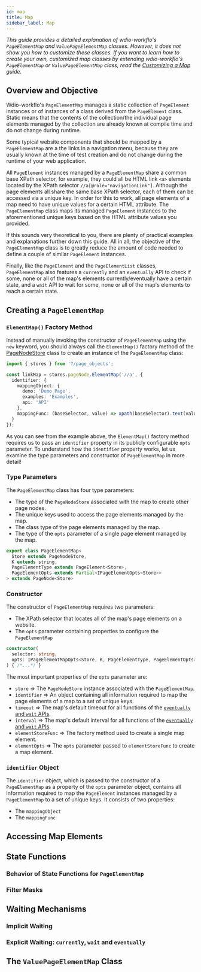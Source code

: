 ```yaml
---
id: map
title: Map
sidebar_label: Map
---
```


*This guide provides a detailed explanation of wdio-workflo's `PageElementMap` and
`ValuePageElementMap` classes. However, it does not show you how to customize these
classes. If you want to learn how to create your own, customized map classes
by extending wdio-workflo's `PageElementMap` or `ValuePageElementMap` class, read the
[Customizing a Map](customMap.md) guide.*

## Overview and Objective

Wdio-workflo's `PageElementMap` manages a static collection of `PageElement` instances
or of instances of a class derived from the `PageElement` class. Static means
that the contents of the collection/the individual page elements managed by the
collection are already known at compile time and do not change during runtime.

Some typical website components that should be mapped by a `PageElementMap`
are a the links in a navigation menu, because they are usually known at the time
of test creation and do not change during the runtime of your web application.

All `PageElement` instances managed by a `PageElementMap` share a common
base XPath selector, for example, they could all be HTML link `<a>` elements
located by the XPath selector `//a[@role="navigationLink"]`. Although the
page elements all share the same base XPath selector, each of them can be
accessed via a unique key. In order for this to work, all page elements of
a map need to have unique values for a certain HTML attribute.
The `PageElementMap` class maps its managed `PageElement` instances to the
aforementioned unique keys based on the HTML attribute values you provided.

If this sounds very theoretical to you, there are plenty of practical examples
and explanations further down this guide. All in all, the objective of the
`PageElementMap` class is to greatly reduce the amount of code needed to define
a couple of similar `PageElement` instances.

Finally, like the `PageElement` and the `PageElementList` classes,  `PageElementMap`
also features a `currently` and an `eventually` API to check if some, none or all
of the map's elements currently/eventually have a certain state, and a `wait` API
to wait for some, none or all of the map's elements to reach a certain state.

## Creating a `PageElementMap`

### `ElementMap()` Factory Method

Instead of manually invoking the constructor of `PageElementMap` using the `new` keyword,
you should always call the `ElementMap()` factory method of the [PageNodeStore](store.md)
class to create an instance of the `PageElementMap` class:

```typescript
import { stores } from '?/page_objects';

const linkMap = stores.pageNode.ElementMap('//a', {
  identifier: {
    mappingObject: {
      demo: 'Demo Page',
      examples: 'Examples',
      api: 'API'
    },
    mappingFunc: (baseSelector, value) => xpath(baseSelector).text(value)
  }
});
```

As you can see from the example above, the `ElementMap()` factory method requires
us to pass an `identifier` property in its publicly configurable `opts` parameter.
To understand how the `identifier` property works, let us examine the type parameters
and constructor of `PageElementMap` in more detail!

### Type Parameters

The `PageElementMap` class has four type parameters:

- The type of the `PageNodeStore` associated with the map to create other page nodes.
- The unique keys used to access the page elements managed by the map.
- The class type of the page elements managed by the map.
- The type of the `opts` parameter of a single page element managed by the map.

```typescript
export class PageElementMap<
  Store extends PageNodeStore,
  K extends string,
  PageElementType extends PageElement<Store>,
  PageElementOpts extends Partial<IPageElementOpts<Store>>
> extends PageNode<Store>
```

### Constructor

The constructor of `PageElementMap` requires two parameters:

- The XPath selector that locates all of the map's page elements on a website.
- The `opts` parameter containing properties to configure the `PageElementMap`

```typescript
constructor(
  selector: string,
  opts: IPageElementMapOpts<Store, K, PageElementType, PageElementOpts>,
) { /*...*/ }
```

The most important properties of the `opts` parameter are:

- `store` => The `PageNodeStore` instance associated with the `PageElementMap`.
- `identifier` => An object containing all information required to map the page elements
of a map to a set of unique keys.
- `timeout` => The map's default timeout for all functions of the [`eventually` and `wait` APIs](#explicit-waiting-currently-wait-and-eventually).
- `interval` => The map's default interval for all functions of the [`eventually` and `wait` APIs](#explicit-waiting-currently-wait-and-eventually).
- `elementStoreFunc` => The factory method used to create a single map element.
- `elementOpts` => The `opts` parameter passed to `elementStoreFunc` to create a map element.

### `identifier` Object

The `identifier` object, which is passed to the constructor of a `PageElementMap`
as a property of the `opts` parameter object, contains all information required
to map the `PageElement` instances managed by a `PageElementMap` to a set of
unique keys. It consists of two properties:

- The `mappingObject`
- The `mappingFunc`

## Accessing Map Elements

## State Functions

### Behavior of State Functions for `PageElementMap`

### Filter Masks

## Waiting Mechanisms

### Implicit Waiting

### Explicit Waiting: `currently`, `wait` and `eventually`

## The `ValuePageElementMap` Class
